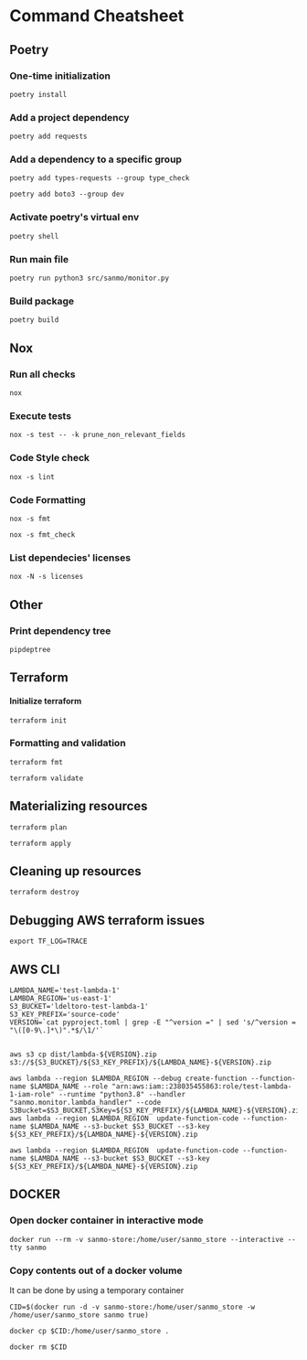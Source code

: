 # Command Cheatsheet
## Poetry

### One-time initialization
```
poetry install
```

### Add a project dependency
```
poetry add requests
```
### Add a dependency to a specific group
```
poetry add types-requests --group type_check
```
```
poetry add boto3 --group dev
```

### Activate poetry's virtual env
```
poetry shell
```

### Run main file
```
poetry run python3 src/sanmo/monitor.py
```

### Build package
```
poetry build
```

## Nox
### Run all checks
```
nox
```
### Execute tests
```
nox -s test -- -k prune_non_relevant_fields
```
### Code Style check
```
nox -s lint
```
### Code Formatting
```
nox -s fmt
```
```
nox -s fmt_check
```
### List dependecies' licenses
```
nox -N -s licenses
```

## Other
### Print dependency tree
```
pipdeptree
```
## Terraform
#### Initialize terraform
```
terraform init
```
### Formatting and validation
```
terraform fmt
```
```
terraform validate
```
## Materializing resources
```
terraform plan
```
```
terraform apply
```
## Cleaning up resources
```
terraform destroy
```
## Debugging AWS terraform issues
```
export TF_LOG=TRACE
```
## AWS CLI

```
LAMBDA_NAME='test-lambda-1'
LAMBDA_REGION='us-east-1'
S3_BUCKET='ldeltoro-test-lambda-1'
S3_KEY_PREFIX='source-code'
VERSION=`cat pyproject.toml | grep -E "^version =" | sed 's/^version = "\([0-9\.]*\)".*$/\1/'`


aws s3 cp dist/lambda-${VERSION}.zip s3://${S3_BUCKET}/${S3_KEY_PREFIX}/${LAMBDA_NAME}-${VERSION}.zip

aws lambda --region $LAMBDA_REGION --debug create-function --function-name $LAMBDA_NAME --role "arn:aws:iam::238035455863:role/test-lambda-1-iam-role" --runtime "python3.8" --handler "sanmo.monitor.lambda_handler" --code S3Bucket=$S3_BUCKET,S3Key=${S3_KEY_PREFIX}/${LAMBDA_NAME}-${VERSION}.zip
aws lambda --region $LAMBDA_REGION  update-function-code --function-name $LAMBDA_NAME --s3-bucket $S3_BUCKET --s3-key ${S3_KEY_PREFIX}/${LAMBDA_NAME}-${VERSION}.zip

aws lambda --region $LAMBDA_REGION  update-function-code --function-name $LAMBDA_NAME --s3-bucket $S3_BUCKET --s3-key ${S3_KEY_PREFIX}/${LAMBDA_NAME}-${VERSION}.zip
```

## DOCKER
### Open docker container in interactive mode
```
docker run --rm -v sanmo-store:/home/user/sanmo_store --interactive --tty sanmo
```

### Copy contents out of a docker volume
It can be done by using a temporary container
```
CID=$(docker run -d -v sanmo-store:/home/user/sanmo_store -w /home/user/sanmo_store sanmo true)

docker cp $CID:/home/user/sanmo_store .

docker rm $CID
```